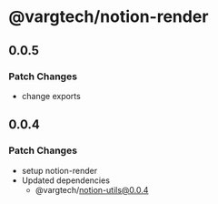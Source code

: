 # @vargtech/notion-render

## 0.0.5

### Patch Changes

- change exports

## 0.0.4

### Patch Changes

- setup notion-render
- Updated dependencies
  - @vargtech/notion-utils@0.0.4
